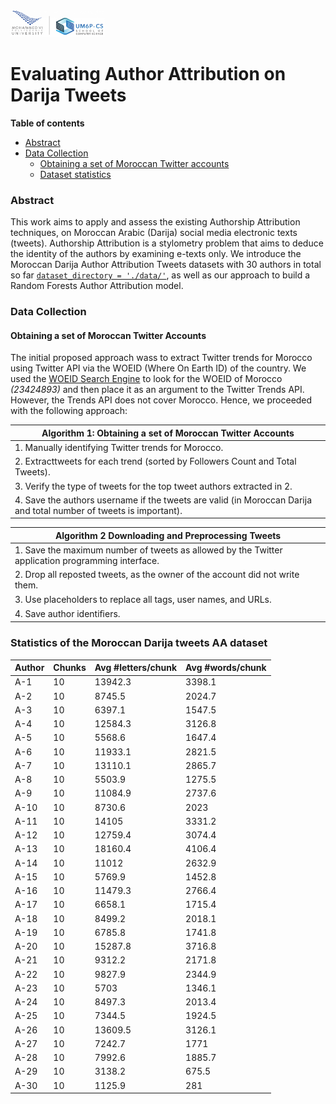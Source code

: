 <img src="./images/logo-csum6p.png" width="30%">

# Evaluating Author Attribution on Darija Tweets

__Table of contents__
* [Abstract](#abstract)
* [Data Collection](#data-collection)
  * [Obtaining a set of Moroccan Twitter accounts](#obtaining-a-set-of-moroccan-twitter-accounts)
  * [Dataset statistics](#statistics-of-the-moroccan-darija-tweets-aa-dataset)

### Abstract
This work aims to apply and assess the existing Authorship Attribution techniques, on Moroccan Arabic (Darija) social media electronic texts (tweets). Authorship Attribution is a stylometry problem that aims to deduce the identity of the authors by examining e-texts only. 
We introduce the Moroccan Darija Author Attribution Tweets datasets with 30 authors in total so far [`dataset_directory = './data/'`](https://github.com/nainiayoub/evaluating-aa-on-darija-tweets/tree/main/data), as well as our approach to build a Random Forests Author Attribution model.

### Data Collection
#### Obtaining a set of Moroccan Twitter Accounts
The initial proposed approach wass to extract Twitter trends for Morocco using Twitter API via the WOEID (Where On Earth ID) of the country. We used the [WOEID Search Engine](https://www.woeids.com/) to look for the WOEID of Morocco _(23424893)_ and then place it as an argument to the Twitter Trends API. However, the Trends API does not cover Morocco. Hence, we proceeded with the following approach:

| Algorithm 1: Obtaining a set of Moroccan Twitter Accounts                                                          |
|--------------------------------------------------------------------------------------------------------------------|
|1. Manually identifying Twitter trends for Morocco.                                                                 |
|2. Extracttweets for each trend (sorted by Followers Count and Total Tweets).                                       |
|3. Verify the type of tweets for the top tweet authors extracted in 2.                                              | 
|4. Save the authors username if the tweets are valid (in Moroccan Darija and total number of tweets is important).  |                        


| Algorithm 2 Downloading and Preprocessing Tweets                                                 |
|--------------------------------------------------------------------------------------------------|
|1. Save the maximum number of tweets as allowed by the Twitter application programming interface. |
|2. Drop all reposted tweets, as the owner of the account did not write them.                      |
|3. Use placeholders to replace all tags, user names, and URLs.                                    |
|4. Save author identiﬁers.                                                                        |

### Statistics of the Moroccan Darija tweets AA dataset

| Author | Chunks | Avg \#letters/chunk | Avg \#words/chunk |
|--------|--------|---------------------|-------------------|
| A-1    | 10     | 13942.3             | 3398.1            |
| A-2    | 10     | 8745.5              | 2024.7            |
| A-3    | 10     | 6397.1              | 1547.5            |
| A-4    | 10     | 12584.3             | 3126.8            |
| A-5    | 10     | 5568.6              | 1647.4            |
| A-6    | 10     | 11933.1             | 2821.5            |
| A-7    | 10     | 13110.1             | 2865.7            |
| A-8    | 10     | 5503.9              | 1275.5            |
| A-9    | 10     | 11084.9             | 2737.6            |
| A-10   | 10     | 8730.6              | 2023              |
| A-11   | 10     | 14105               | 3331.2            |
| A-12   | 10     | 12759.4             | 3074.4            |
| A-13   | 10     | 18160.4             | 4106.4            |
| A-14   | 10     | 11012               | 2632.9            |
| A-15   | 10     | 5769.9              | 1452.8            |
| A-16   | 10     | 11479.3             | 2766.4            |
| A-17   | 10     | 6658.1              | 1715.4            |
| A-18   | 10     | 8499.2              | 2018.1            |
| A-19   | 10     | 6785.8              | 1741.8            |
| A-20   | 10     | 15287.8             | 3716.8            |
| A-21   | 10     | 9312.2              | 2171.8            |
| A-22   | 10     | 9827.9              | 2344.9            |
| A-23   | 10     | 5703                | 1346.1            |
| A-24   | 10     | 8497.3              | 2013.4            |
| A-25   | 10     | 7344.5              | 1924.5            |
| A-26   | 10     | 13609.5             | 3126.1            |
| A-27   | 10     | 7242.7              | 1771              |
| A-28   | 10     | 7992.6              | 1885.7            |
| A-29   | 10     | 3138.2              | 675.5             |
| A-30   | 10     | 1125.9              | 281               |


